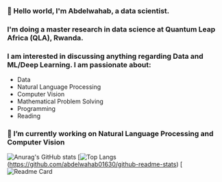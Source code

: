 ### 👋 Hello world, I'm Abdelwahab, a data scientist. 
### I'm doing a master research in data science at Quantum Leap Africa (QLA), Rwanda.
### I am interested in discussing anything regarding Data and ML/Deep Learning. I am passionate about:
- Data
- Natural Language Processing
- Computer Vision
- Mathematical Problem Solving
- Programming
- Reading

### 🔭 I’m currently working on Natural Language Processing and Computer Vision 

<!--
**abdelwahab01630/abdelwahab01630** is a ✨ _special_ ✨ repository because its `README.md` (this file) appears on your GitHub profile.

Here are some ideas to get you started:

- 🔭 I’m currently working on ...
- 🌱 I’m currently learning ...
- 👯 I’m looking to collaborate on ...
- 🤔 I’m looking for help with ...
- 💬 Ask me about ...
- 📫 How to reach me: ...
- 😄 Pronouns: ...
- ⚡ Fun fact: ...
-->

![Anurag's GitHub stats](https://github-readme-stats.vercel.app/api?username=abdelwahab01630&show_icons=true&theme=radical)
[![Top Langs](https://github-readme-stats.vercel.app/api/top-langs/?username=abdelwahab01630&show_icons=true&theme=radical)(https://github.com/abdelwahab01630/github-readme-stats)
[![Readme Card](https://github-readme-stats.vercel.app/api/pin/?username=abdelwahab01630&repo=CNN-for-Breast-Cancer-IDC-)

